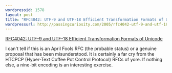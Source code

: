 ```yaml
---
wordpressid: 1578
layout: post
title: "RFC4042: UTF-9 and UTF-18 Efficient Transformation Formats of Unicode"
wordpressurl: http://passingcuriosity.com/2005/rfc4042-utf-9-and-utf-18-efficient-transformation-formats-of-unicode/
---
```


[RFC4042: UTF-9 and UTF-18 Efficient Transformation Formats of Unicode][1]

I can't tell if this is an April Fools RFC (the probable status) or a genuine
proposal that has been misunderstood. It is certainly a far cry from the HTCPCP
(Hyper-Text Coffee Pot Control Protocol) RFCs of yore. If nothing else,
a nine-bit encoding is an interesting exercise.

[1]: ftp://ftp.rfc-editor.org/in-notes/rfc4042.txt
